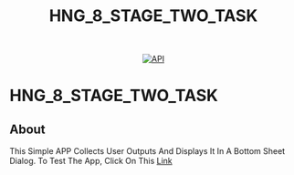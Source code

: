 <h1 align="center">HNG_8_STAGE_TWO_TASK</h1></br>
<p align="center">
  <a href="https://android-arsenal.com/api?level=21"><img alt="API" src="https://img.shields.io/badge/API-21%2B-brightgreen.svg?style=flat"/></a>
</p>

# HNG_8_STAGE_TWO_TASK

## About
This Simple APP Collects User Outputs And Displays It In A Bottom Sheet Dialog.
To Test The App, Click On This [Link](https://appetize.io/app/4ngxrkqqd06mqreyef4bgmcnkc)
